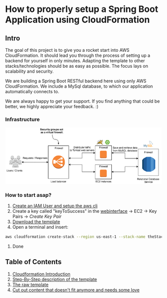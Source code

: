 # How to properly setup a Spring Boot Application using CloudFormation
## Intro
The goal of this project is to give you a rocket start into AWS CloudFormation. It should lead you through the process of setting up a backend for yourself in only minutes. Adapting the template to other stacks/technologies should be as easy as possible. The focus lays on scalability and security. 

We are building a Spring Boot RESTful backend here using only AWS CloudFormation. We include a MySql database, to which our application automatically connects to.

We are always happy to get your support. If you find anything that could be better, we highly appreciate your feedback. :)

### Infrastructure
![simple_mockup](doc/images/simple_overview.png)

### How to start asap?
1. [Create an IAM User and setup the aws cli](http://docs.aws.amazon.com/cli/latest/userguide/cli-chap-getting-set-up.html)
1. Create a key called "keyToSuccess" in the [webinterface](https://console.aws.amazon.com/console/home) -> EC2 -> Key Pairs -> *Create Key Pair*
1. [Download the template](cf_template/template.json)
1. Open a terminal and insert: 
```bash
aws cloudformation create-stack --region us-east-1 --stack-name theStackIsBack --template-body file:///Users/PATH_TO_TEMPLATE/template.json --parameters ParameterKey=KeyName,ParameterValue=keyToSuccess ParameterKey=DBName,ParameterValue=TheDbName ParameterKey=DBPwd,ParameterValue=Th3P455w0rd ParameterKey=DBUser,ParameterValue=TheDbUser
```
1. Done

## Table of Contents
1. [Cloudformation Introduction](doc/template-overview.md)
2. [Step-By-Step description of the template](doc/template-desc.md)
3. [The raw template](template/template.json)
4. [Cut out content that doesn't fit anymore and needs some love](doc/pleasemodernizeme.md)

